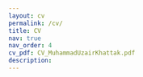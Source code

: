 ```yaml
---
layout: cv
permalink: /cv/
title: CV
nav: true
nav_order: 4
cv_pdf: CV_MuhammadUzairKhattak.pdf
description: 
---
```

